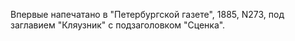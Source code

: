<!--2016-11-05 12:45:39-->
Впервые напечатано в "Петербургской газете", 1885, N273, под заглавием "Кляузник" с подзаголовком "Сценка".